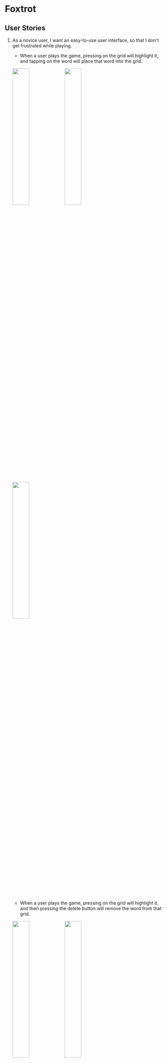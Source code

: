 # Foxtrot

## User Stories

1.  As a novice user, I want an easy-to-use user interface, so that I don't get frustrated while playing.

    - When a user plays the game, pressing on the grid will highlight it, and tapping on the word will place that word into the grid.

    <p float="left">
    <img src="/img/initialBoard.jpg" width="33%" />
    <img src="/img/onInsert_initial.jpg" width="33%" /> 
    <img src="/img/onInsert_done.jpg" width="33%" />
    </p>

    - When a user plays the game, pressing on the grid will highlight it, and then pressing the delete button will remove the word from that grid.

    <p float="left">
    <img src="/img/onDelete_initial.jpg" width="33%" />
    <img src="/img/onDelete_2.jpg" width="33%" /> 
    <img src="/img/onDelete_done.jpg" width="33%" />
    </p>

2.  As a novice user, I want hints for words that I don't know, so that I can still progress through the game.

    - When a user gets stuck, tapping on hint button will randomly fill in a grid with the correct answer.

    <p float="left">
    <img src="/img/onHint_initial.jpg" width="49%" />
    <img src="/img/onHint_done.jpg" width="49%" />
    </p>

    - When a user doesn't know a word, highlighting a word then tapping on the hint button will provide an explanation of the word.

3.  As an expert user, I want an option for harder difficulties, so that I can reinforce my learning.

    - When a user selects to play a random generated game, they will be prompted with three choices of difficulty, easy, medium and hard. Easy will allow the player to know if the word placement was incorrect real-time and more initial given words in the grid. Medium will reduce the initial given words as well as no real-time validation. As for hard, the player will be given a time limit as well, even less initial given words and no real-time validation to challenge the player's true understanding.

    <img src="/img/difficulty.jpeg" width="50%" />

4.  As a language learner, I want to progressively learn new word sets, so that I can feel a sense of accomplishment as I learn the language.

    - When a user selects to play the progressive levels gamemode, they will be given levels that they must complete before moving onto the next. Each level will not necessarily get progressively harder, rather each level is a defined category of words the user will be focusing on and to beat the level the user must complete the sudoku within a time limit. Users who try to advance to the next level without completing the previous will be prompted with an error that tells them the level they must complete to unlock this.

5.  As a novice user, I want a help menu, so that I can learn the rules of the game.

    - When a user selects the 'Help' button, a dialog pops up to explain the rules of the game.

    <p float="left">
    <img src="/img/help.jpg" width="49%">
    <img src="/img/help2.jpg" width="49%">
    </p>

6.  As an expert user, I want a leaderboard, so that I can showcase my learning accomplishments.

    - When a user is playing the game, there is a timer to keep track of the time. When the game is completed, the user has the option to enter the score in the leaderboard. The leaderboard is categorized by difficulty, and displays the username and time taken, ranked by time.

    <img src="/img/leaderboard.jpg" width="70%" />

7.  As a language learner, I want an option to change to another language, so that there are more varieties of languages to learn.

    - When the user opens the app, they are shown the Home page which includes a dropdown from which the user can select the language they are interested in learning. Once the user clicks on one of the language options, they are able to add word pairs into the Dictionary. Once the desired words they wish to play with are added to the Dictionary, they can select the “Start game” button and a new Sudoku game with those words is created.

    <p float="left">
    <img src="/img/language.jpg" width="49%">
    <img src="/img/language2.jpg" width="49%">
    </p>

8.  As a language teacher, I want to add new words, so that my students can learn specific words and enrich their vocabulary pool.

    - On the home page, there is a button that allows the user to add words to a Dictionary. The user will be able to add word pairings by filling in textboxes and clicking the “Add to Dictionary” button to add the pair of words to the Dictionary. Once at least nine words have been added to the dictionary, users have the ability to select which words they would like to generate a Sudoku board with. Lastly, by clicking on the start game button, a Sudoku board with words from the language the user knows appear on the board while words from the language the user is trying to learn are in the form of buttons.

    <p float="left">
    <img src="/img/dictionary.jpg" width="49%">
    <img src="/img/dictionary2.jpg" width="49%">
    </p>

    <img src="/img/dictionary3.jpg" width="49%">
